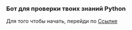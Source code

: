 ### Бот для проверки твоих знаний Python

Для того чтобы начать, перейди по [Ссылке](https://t.me/braunder_quiz_bot)
